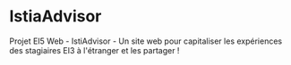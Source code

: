 # IstiaAdvisor
Projet EI5 Web - IstiAdvisor - Un site web pour capitaliser les expériences des stagiaires EI3 à l'étranger et les partager  !
